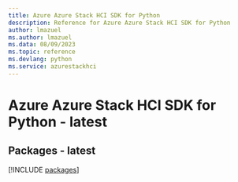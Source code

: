 ```yaml
---
title: Azure Azure Stack HCI SDK for Python
description: Reference for Azure Azure Stack HCI SDK for Python
author: lmazuel
ms.author: lmazuel
ms.data: 08/09/2023
ms.topic: reference
ms.devlang: python
ms.service: azurestackhci
---
```

# Azure Azure Stack HCI SDK for Python - latest
## Packages - latest
[!INCLUDE [packages](azure-stack-hci-index.md)]